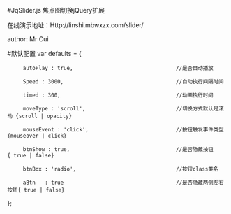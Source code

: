 #JqSlider.js
焦点图切换jQuery扩展

在线演示地址：Http://linshi.mbwxzx.com/slider/

author: Mr Cui

#默认配置
var defaults = {

    	 autoPlay : true,                                 //是否自动播放
    	 	 
         Speed : 3000,                                    //自动执行间隔时间
         
         timed : 300,                                     //动画执行时间
         
         moveType : 'scroll',                             //切换方式默认是滚动 {scroll | opacity}
         
         mouseEvent : 'click',                            //按钮触发事件类型{mouseover | click} 
         
         btnShow : true,                                  //是否隐藏按钮        { true | false}
         
         btnBox : 'radio',                                //按钮class类名                       
         
         aBtn   : true                                    //是否隐藏两侧左右按钮{ true | false}   
    	 	 
  };
